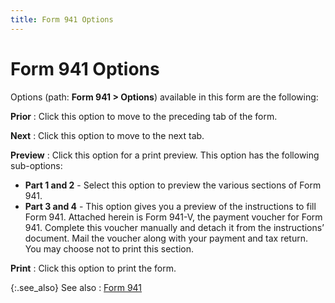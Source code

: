 ```yaml
---
title: Form 941 Options
---
```


# Form 941 Options


Options (path: **Form 941 &gt; Options**)  available in this form are the following:


**Prior**
: Click this option to move to the preceding tab of  the form.


**Next**
: Click this option to move to the next tab.


**Preview**
: Click this option for a print preview. This option  has the following sub-options:

- **Part 
 1 and 2** - Select this option to preview the various sections of  Form 941.
- **Part 
 3 and 4** - This option gives you a preview of the instructions to  fill Form 941. Attached herein is Form 941-V, the payment voucher for  Form 941. Complete this voucher manually and detach it from the instructions’  document. Mail the voucher along with your payment and tax return. You  may choose not to print this section.



**Print**
: Click this option to print the form.


{:.see_also}
See also
: [Form 941]({{site.prl_baseurl}}/misc/employee_form_941_sfr.html)
